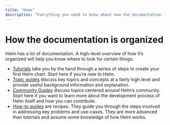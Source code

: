 ```yaml
---
title: "Home"
description: "Everything you need to know about how the documentation is organized."
---
```


# How the documentation is organized

Helm has a lot of documentation. A high-level overview of how it’s organized will help you know where to look for certain things:

- [Tutorials](intro) take you by the hand through a series of steps to create your first Helm chart. Start here if you’re new to Helm.
- [Topic guides](topics) discuss key topics and concepts at a fairly high level and provide useful background information and explanation.
- [Community Guides](community) discuss topics centered around Helm’s community. Start here if you want to learn more about the development process of Helm itself and how you can contribute.
- [How-to guides](howto) are recipes. They guide you through the steps involved in addressing key problems and use-cases. They are more advanced than tutorials and assume some knowledge of how Helm works.
